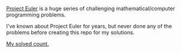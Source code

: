 
[Project Euler](https://projecteuler.net/) is a huge series of challenging mathematical/computer programming problems.

I've known about Project Euler for years, but never done any of the problems before creating this repo for my solutions.

[My solved count.](https://projecteuler.net/profile/crybx.png)
